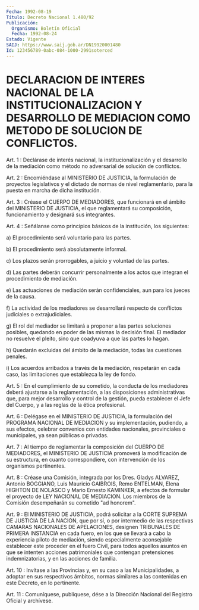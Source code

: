 ```yaml
---
Fecha: 1992-08-19
Título: Decreto Nacional 1.480/92
Publicación:
  Organismo: Boletín Oficial
  Fecha: 1992-08-24
Estado: Vigente
SAIJ: https://www.saij.gob.ar/DN19920001480
Id: 123456789-0abc-084-1000-2991soterced
---
```

# DECLARACION DE INTERES NACIONAL DE LA INSTITUCIONALIZACION Y DESARROLLO DE MEDIACION COMO METODO DE SOLUCION DE CONFLICTOS.

<a id="1"></a>
Art. 1 : Declárase de interés nacional, la institucionalización y el  desarrollo  de  la  mediación  como  método no adversarial de solución de conflictos.

<a id="2"></a>
Art. 2 : Encomiéndase al MINISTERIO DE JUSTICIA, la formulación de  proyectos   legislativos  y  el  dictado  de  normas  de  nivel reglamentario, para  la  puesta  en  marcha  de  dicha institución.

<a id="3"></a>
Art.  3 : Créase el CUERPO DE MEDIADORES, que funcionará en el ámbito  del  MINISTERIO    DE  JUSTICIA,  el  que  reglamentará  su composición,  funcionamiento    y    designará    sus  integrantes.

<a id="4"></a>
Art.  4 : Señálanse como principios básicos de la institución, los siguientes:

a)  El  procedimiento    será   voluntario  para  las  partes.

b) El procedimiento será absolutamente informal.

c) Los plazos serán prorrogables,  a  juicio  y  voluntad  de  las partes.

d)  Las  partes  deberán  concurrir  personalmente a los actos que integran el procedimiento de mediación.

e)  Las actuaciones de mediación serán  confidenciales,  aun  para los jueces de la causa.

f) La  actividad  de  los  mediadores  se desarrollará respecto de conflictos judiciales o extrajudiciales.

g)  El  rol  del  mediador  se limitará a proponer  a  las  partes soluciones posibles, quedando  en  poder  de las mismas la decisión final. El mediador no resuelve el pleito, sino  que  coadyuva a que las partes lo hagan.

h)  Quedarán  excluidas  del  ámbito  de  la mediación, todas  las cuestiones penales.

i) Los acuerdos arribados a través de la mediación,  respetarán en cada  caso,  las  limitaciones  que  establezca  la  ley  de fondo.

<a id="5"></a>
Art. 5 : En el cumplimiento de su cometido, la conducta de los mediadores deberá ajustarse a la reglamentación, a las disposiciones  administrativas que, para mejor desarrollo y control de la gestión, pueda  establecer el Jefe del Cuerpo, y a las reglas de la ética profesional.

<a id="6"></a>
Art. 6 : Delégase en el MINISTERIO DE JUSTICIA, la formulación del PROGRAMA  NACIONAL  DE MEDIACION y su implementación, pudiendo, a  sus  efectos,  celebrar  convenios   con  entidades  nacionales, provinciales  o  municipales,  ya  sean  públicas    o    privadas.

<a id="7"></a>
Art. 7 : Al tiempo de reglamentar la composición del CUERPO DE MEDIADORES,  el MINISTERIO DE JUSTICIA promoverá la modificación de su estructura,  en  cuanto  correspondiere, con intervención de los organismos pertinentes.

<a id="8"></a>
Art.  8  : Créase una Comisión, integrada por los Dres. Gladys ALVAREZ, Antonio  BOGGIANO,  Luis Mauricio GAIBROIS, Remo ENTELMAN, Elena HIGHTON DE NOLASCO y Mario  Ernesto  KAMINKER,  a  efectos de formular el proyecto de LEY NACIONAL DE MEDIACION. Los miembros  de la Comisión desempeñarán su cometido "ad honorem".

<a id="9"></a>
Art. 9 : El MINISTERIO DE JUSTICIA, podrá solicitar a la CORTE SUPREMA  DE  JUSTICIA DE LA NACION, que por sí, o por intermedio de las  respectivas    CAMARAS  NACIONALES  DE  APELACIONES,  designen TRIBUNALES DE PRIMERA  INSTANCIA  en  cada  fuero,  en  los  que se llevará    a  cabo  la  experiencia  piloto  de  mediación,  siendo especialmente  aconsejable  establecer  este  proceder  en el fuero Civil,  para  todos  aquellos  asuntos  en que se intenten acciones patrimoniales que contengan pretensiones  indemnizatorias, y en las acciones de familia.

<a id="10"></a>
Art.  10  :  Invítase  a  las  Provincias  y, en su caso a las Municipalidades,  a  adoptar  en  sus  respectivos ámbitos,  normas similares  a  las  contenidas en este Decreto,  en  lo  pertinente.

<a id="11"></a>
Art. 11 : Comuníquese, publíquese, dése a la Dirección Nacional del Registro Oficial y archívese.